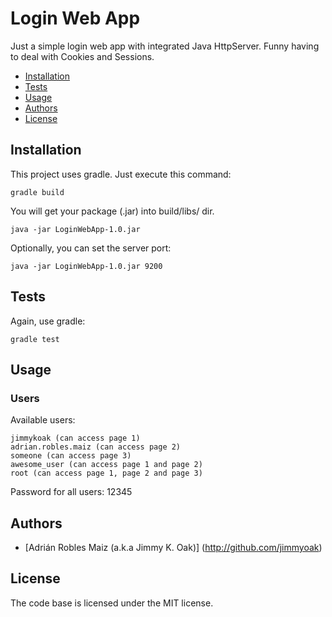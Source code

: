 # Login Web App

Just a simple login web app with integrated Java HttpServer. Funny having to deal with Cookies and Sessions.

- [Installation](#installation)
- [Tests](#tests)
- [Usage](#usage)
- [Authors](#authors)
- [License](#license)

## Installation

This project uses gradle. Just execute this command:
```shell
gradle build
```
You will get your package (.jar) into build/libs/ dir.

```shell
java -jar LoginWebApp-1.0.jar
```

Optionally, you can set the server port:

```shell
java -jar LoginWebApp-1.0.jar 9200
```

## Tests

Again, use gradle:
```shell
gradle test
```

## Usage

### Users
Available users:
```text
jimmykoak (can access page 1)
adrian.robles.maiz (can access page 2)
someone (can access page 3)
awesome_user (can access page 1 and page 2)
root (can access page 1, page 2 and page 3)
```
Password for all users: 12345

## Authors

* [Adrián Robles Maiz (a.k.a Jimmy K. Oak)] (http://github.com/jimmyoak)

## License
The code base is licensed under the MIT license.